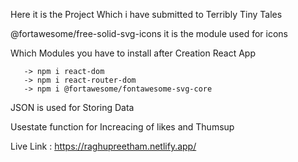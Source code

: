 
Here it is the Project Which i have submitted to Terribly Tiny Tales

@fortawesome/free-solid-svg-icons it is the module used for icons

Which Modules you have to install after Creation React App

       -> npm i react-dom
       -> npm i react-router-dom
       -> npm i @fortawesome/fontawesome-svg-core
       
JSON is used for Storing Data

Usestate function for Increacing of likes and Thumsup


Live Link : https://raghupreetham.netlify.app/
